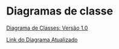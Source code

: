 # Diagramas de classe
[Diagrama de Classes: Versão 1.0](diagrama/diagrama.png)

[Link do Diagrama Atualizado](https://lucid.app/lucidchart/4be5f91c-0f3a-4cf1-9fad-c59dbec39d87/edit?viewport_loc=101%2C285%2C2219%2C1100%2C0_0&invitationId=inv_cdce1c37-3862-4878-b8a5-0c66c5244ff4)
